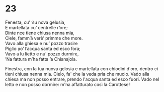# 23  
  
Fenesta, cu’ ’su nova gelusia,  
E martellata cu’ centrelle r’ore;  
Dinte nce tiene chiusa nenna mia,  
Ciele, famm’à verè’ primme che more.  
Vavo alla ghiesa e nu’ pozzo trasire  
Piglio po’ l’acqua santa ed esco fora;  
Vavo a lu lietto e nu’ pozzo durmire,  
’Na fattura m’ha fatta ’a Chianajola.

Finestra, con la tua nuova gelosia
e martellata con chiodini d'oro,
dentro ci tieni chiusa nenna mia.
Cielo, fa' che la veda pria che muoio.
Vado alla chiesa ma non posso entrare,
prendo l'acqua santa ed esco fuori.
Vado nel letto e non posso dormire:
m'ha affatturato così la Carottese!

